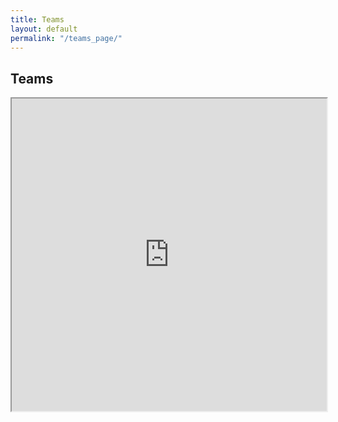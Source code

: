 ```yaml
---
title: Teams
layout: default
permalink: "/teams_page/"
---
```



<style> 
  iframe { width: 100%; height: 500px; overflow: scroll; } 
</style>

<h2 id="teams" name="teams">Teams</h2>

<iframe src="https://docs.google.com/spreadsheets/d/e/2PACX-1vSkoPjOmtPxoNJC3WUmRHVZTRVuLZswdriD2Z3rO-MZ8Djje-eHYapJN-31wV4eDrbcAnfasezGREN-/pubhtml?gid=0&amp;single=true&amp;widget=true&amp;headers=false"></iframe>
